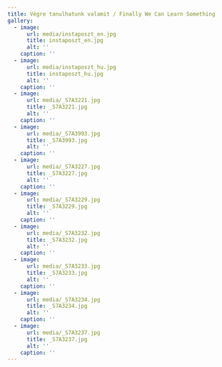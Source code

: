 ```yaml
---
title: Végre tanulhatunk valamit / Finally We Can Learn Something
gallery:
  - image:
      url: media/instaposzt_en.jpg
      title: instaposzt_en.jpg
      alt: ''
    caption: ''
  - image:
      url: media/instaposzt_hu.jpg
      title: instaposzt_hu.jpg
      alt: ''
    caption: ''
  - image:
      url: media/_S7A3221.jpg
      title: _S7A3221.jpg
      alt: ''
    caption: ''
  - image:
      url: media/_S7A3993.jpg
      title: _S7A3993.jpg
      alt: ''
    caption: ''
  - image:
      url: media/_S7A3227.jpg
      title: _S7A3227.jpg
      alt: ''
    caption: ''
  - image:
      url: media/_S7A3229.jpg
      title: _S7A3229.jpg
      alt: ''
    caption: ''
  - image:
      url: media/_S7A3232.jpg
      title: _S7A3232.jpg
      alt: ''
    caption: ''
  - image:
      url: media/_S7A3233.jpg
      title: _S7A3233.jpg
      alt: ''
    caption: ''
  - image:
      url: media/_S7A3234.jpg
      title: _S7A3234.jpg
      alt: ''
    caption: ''
  - image:
      url: media/_S7A3237.jpg
      title: _S7A3237.jpg
      alt: ''
    caption: ''
---
```


